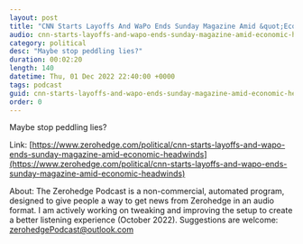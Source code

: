 ```yaml
---
layout: post
title: "CNN Starts Layoffs And WaPo Ends Sunday Magazine Amid &quot;Economic Headwinds&quot;"
audio: cnn-starts-layoffs-and-wapo-ends-sunday-magazine-amid-economic-headwinds-0
category: political
desc: "Maybe stop peddling lies?"
duration: 00:02:20
length: 140
datetime: Thu, 01 Dec 2022 22:40:00 +0000
tags: podcast
guid: cnn-starts-layoffs-and-wapo-ends-sunday-magazine-amid-economic-headwinds-0
order: 0
---
```

Maybe stop peddling lies?

Link: [https://www.zerohedge.com/political/cnn-starts-layoffs-and-wapo-ends-sunday-magazine-amid-economic-headwinds](https://www.zerohedge.com/political/cnn-starts-layoffs-and-wapo-ends-sunday-magazine-amid-economic-headwinds)

About: The Zerohedge Podcast is a non-commercial, automated program, designed to give people a way to get news from Zerohedge in an audio format.  I am actively working on tweaking and improving the setup to create a better listening experience (October 2022).  Suggestions are welcome: [zerohedgePodcast@outlook.com](mailto:zerohedgePodcast@outlook.com)